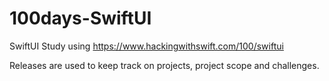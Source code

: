 # 100days-SwiftUI
SwiftUI Study using https://www.hackingwithswift.com/100/swiftui

Releases are used to keep track on projects, project scope and challenges.
